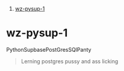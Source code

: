 
1. [wz-pysup-1](#wz-pysup-1)


# wz-pysup-1
PythonSupbasePostGresSQlPanty

> Lerning postgres pussy and ass licking 


